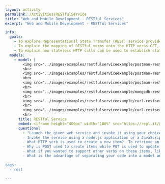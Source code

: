 ```yaml
---
layout: activity
permalink: /Activities/RESTfulService
title: "Web and Mobile Development - RESTful Services"
excerpt: "Web and Mobile Development - RESTful Services"

info:
  goals: 
    - To explore Representational State Transfer (REST) service providers
    - To explain the mapping of RESTful verbs onto the HTTP verbs GET, PUT, POST, and DELETE
    - To explain how stateless HTTP calls can be used to establish state with a client
  models:
    - model: |
        <img src="../images/examples/restfulserviceexample/postman-restserviceexample.png" alt="Posting with form parameters">
        <br>
        <img src="../images/examples/restfulserviceexample/postman-restserviceexample-contenttype-applicationjson.png" alt="Posting with application/json Content-Type">
        <br>
        <img src="../images/examples/restfulserviceexample/postman-restserviceexample-get.png" alt="A GET request">
        <br>
        <img src="../images/examples/restfulserviceexample/mongodb-restserviceexample.png" alt="The data store after posting data">
        <br>
        <img src="../images/examples/restfulserviceexample/curl-restserviceexample.png" alt="Posting with cURL from the console">
        <br>
        <img src="../images/examples/restfulserviceexample/curl-restserviceexample-postputget.png" alt="Performing an update with cURL">
        <br>
      title: RESTful Service
      embed: <iframe height="400px" width="100%" src="https://repl.it/@BillJr99/RESTfulServiceExample?lite=true" scrolling="no" frameborder="no" allowtransparency="true" allowfullscreen="true" sandbox="allow-forms allow-pointer-lock allow-popups allow-same-origin allow-scripts allow-modals"></iframe>  
      questions:
        - "Launch the given web service and invoke it using your choice of web client.  To do this, you will want to set up a <a href=\"http://mongodb.com\">mongodb</a> database, add a test user with a password, and allow access from any IP address.  MongoDB will give you a connection string that you can paste into <code>index.js</code> over my default <code>test_user</code> connection string.
        - Invoke the service using a node.js application or a JavaScript browser client.
        - What HTTP verb is used to create a new item?  To retrieve an item?  To update an item?  To delete an item?
        - Why is POST used to create items while PUT is used to update them?  Aren't these interchangeable?
        - What if you wanted to support other verbs on these items, like <code>putOnSale</code>?  Are service endpoints typically nouns or verbs, and how might you re-work a sale verb like this one into an appropriate CRUD endpoint?
        - What is the advantage of separating your code into a model and a controller implementation?
        
tags:
  - rest
  
---
```


